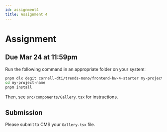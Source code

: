 ```yaml
---
id: assignment4
title: Assignment 4
---
```


# Assignment

## Due Mar 24 at 11:59pm

Run the following command in an appropriate folder on your system:

```bash
pnpm dlx degit cornell-dti/trends-mono/frontend-hw-4-starter my-project-name
cd my-project-name
pnpm install
```

Then, see `src/components/Gallery.tsx` for instructions.

## Submission

Please submit to CMS your `Gallery.tsx` file.
